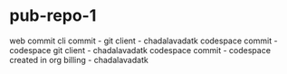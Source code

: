 # pub-repo-1
web commit
cli commit - git client - chadalavadatk
codespace commit - codespace git client - chadalavadatk
codespace commit - codespace created in org billing - chadalavadatk 